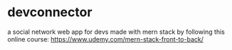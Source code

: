 # devconnector
a social network web app for devs
made with mern stack
by following this online course: https://www.udemy.com/mern-stack-front-to-back/

